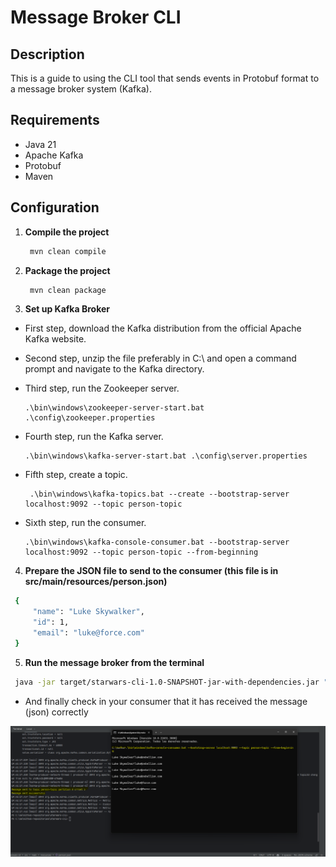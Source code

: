 # Message Broker CLI

## Description

This is a guide to using the CLI tool that sends events in Protobuf format to a message broker system (Kafka).

## Requirements

- Java 21
- Apache Kafka
- Protobuf
- Maven

## Configuration

1. **Compile the project**

   ```bash
    mvn clean compile
    ```
2. **Package the project**

   ```bash
    mvn clean package
    ```
3.  **Set up Kafka Broker**

- First step, download the Kafka distribution from the official Apache Kafka website.
   
- Second step, unzip the file preferably in C:\ and open a command prompt and navigate to the Kafka directory.
   
- Third step, run the Zookeeper server.
  ```
  .\bin\windows\zookeeper-server-start.bat .\config\zookeeper.properties
  ``` 
- Fourth step, run the Kafka server.
  ```
  .\bin\windows\kafka-server-start.bat .\config\server.properties
  ``` 
- Fifth step, create a topic.
  ```
   .\bin\windows\kafka-topics.bat --create --bootstrap-server localhost:9092 --topic person-topic
  ```
- Sixth step, run the consumer.
  ```
  .\bin\windows\kafka-console-consumer.bat --bootstrap-server localhost:9092 --topic person-topic --from-beginning
  ```
4.  **Prepare the JSON file to send to the consumer (this file is in src/main/resources/person.json)**

```bash
 {
     "name": "Luke Skywalker",
     "id": 1,
     "email": "luke@force.com"
 } 
 ```

5. **Run the message broker from the terminal**

```bash
 java -jar target/starwars-cli-1.0-SNAPSHOT-jar-with-dependencies.jar "localhost:9092" "src/main/resources/person.json"
```

- And finally check in your consumer that it has received the message (json) correctly

![img.png](img.png)
